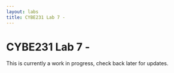 ```yaml
---
layout: labs
title: CYBE231 Lab 7 - 
---
```

# CYBE231 Lab 7 - 

This is currently a work in progress, check back later for updates.

